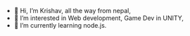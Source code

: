 - 👋 Hi, I’m Krishav, all the way from nepal,
- 👀 I’m interested in Web development, Game Dev in UNITY, 
- 🌱 I’m currently learning node.js.
